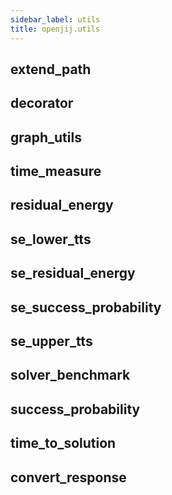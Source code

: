 ```yaml
---
sidebar_label: utils
title: openjij.utils
---
```


## extend\_path

## decorator

## graph\_utils

## time\_measure

## residual\_energy

## se\_lower\_tts

## se\_residual\_energy

## se\_success\_probability

## se\_upper\_tts

## solver\_benchmark

## success\_probability

## time\_to\_solution

## convert\_response

